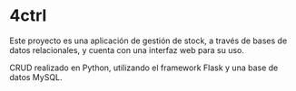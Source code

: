 # 4ctrl

Este proyecto es una aplicación de gestión de stock, a través de bases de datos relacionales, y cuenta con una interfaz web para su uso.

CRUD realizado en Python, utilizando el framework Flask y una base de datos MySQL.
